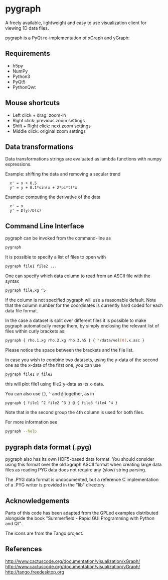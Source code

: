 pygraph
=======

A freely available, lightweight and easy to use visualization client for
viewing 1D data files.

pygraph is a PyQt re-implementation of xGraph and yGraph:


Requirements
------------

* h5py
* NumPy
* Python3
* PyQt5
* PythonQwt


Mouse shortcuts
---------------

* Left click + drag: zoom-in
* Right click: previous zoom settings
* Shift + Right click: next zoom settings
* Middle click: original zoom settings


Data transformations
--------------------

Data transformations strings are evaluated as lambda functions with
numpy expressions.

Example: shifting the data and removing a secular trend

```text
  x' = x + 0.5
  y' = y + 0.1*sin(x + 2*pi*t)*x
```

Example: computing the derivative of the data

```text
  x' = x
  y' = D(y)/D(x)
```


Command Line Interface
----------------------

pygraph can be invoked from the command-line as

```sh
pygraph
```

It is possible to specify a list of files to open with

```sh
pygraph file1 file2 ...
```

One can specify which data column to read from an ASCII file with the syntax

```sh
pygraph file.xg ^5
```

If the column is not specified pygraph will use a reasonable default. Note that
the column number for the coordinates is currently hard coded for each data file
format.

In the case a dataset is split over different files it is possible
to make pygraph automatically merge them, by simply enclosing the relevant
list of files within curly brackets as:

```sh
pygraph { rho.1.xg rho.2.xg rho.3.h5 } { */data/vel[0].x.asc }
```

Please notice the space between the brackets and the file list.

In case you wish to combine two datasets, using the y-data of the second one
as the x-data of the first one, you can use

```sh
pygraph file1 @ file2
```

this will plot file1 using file2 y-data as its x-data.

You can also use `{}`, `^` and `@` together, as in

```sh
pygraph { file1 ^2 file2 ^3 } @ { file3 file4 ^4 }
```

Note that in the second group the 4th column is used for both files.

For more information see

```sh
pygraph --help
```

pygraph data format (.pyg)
--------------------------

pygraph also has its own HDF5-based data format. You should consider using this
format over the old xgraph ASCII format when creating large data files as
reading PYG data does not require any (slow) string parsing.

The .PYG data format is undocumented, but a reference C implementation of a
.PYG writer is provided in the "lib" directory.


Acknowledgements
----------------

Parts of this code has been adapted from the GPLed examples distributed
alongside the book "Summerfield - Rapid GUI Programming with Python and Qt".

The icons are from the Tango project.


References
----------

http://www.cactuscode.org/documentation/visualization/xGraph/
http://www.cactuscode.org/documentation/visualization/yGraph/
http://tango.freedesktop.org
